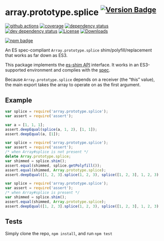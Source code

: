 # array.prototype.splice <sup>[![Version Badge][npm-version-svg]][package-url]</sup>

[![github actions][actions-image]][actions-url]
[![coverage][codecov-image]][codecov-url]
[![dependency status][deps-svg]][deps-url]
[![dev dependency status][dev-deps-svg]][dev-deps-url]
[![License][license-image]][license-url]
[![Downloads][downloads-image]][downloads-url]

[![npm badge][npm-badge-png]][package-url]

An ES spec-compliant `Array.prototype.splice` shim/polyfill/replacement that works as far down as ES3.

This package implements the [es-shim API](https://github.com/es-shims/api) interface. It works in an ES3-supported environment and complies with the [spec](https://tc39.es/ecma262/#sec-array.prototype.splice).

Because `Array.prototype.splice` depends on a receiver (the “this” value), the main export takes the array to operate on as the first argument.

## Example

```js
var splice = require('array.prototype.splice');
var assert = require('assert');

var a = [1, 1, 1];
assert.deepEqual(splice(a, 1, 2), [1, 1]);
assert.deepEqual(a, [1]);
```

```js
var splice = require('array.prototype.splice');
var assert = require('assert');
/* when Array#splice is not present */
delete Array.prototype.splice;
var shimmed = splice.shim();
assert.equal(shimmed, splice.getPolyfill());
assert.equal(shimmed, Array.prototype.splice);
assert.deepEqual([1, 2, 3].splice(1, 2, 3), splice([1, 2, 3], 1, 2, 3));
```

```js
var splice = require('array.prototype.splice');
var assert = require('assert');
/* when Array#splice is present */
var shimmed = splice.shim();
assert.equal(shimmed, Array.prototype.splice);
assert.deepEqual([1, 2, 3].splice(1, 2, 3), splice([1, 2, 3], 1, 2, 3));
```

## Tests
Simply clone the repo, `npm install`, and run `npm test`

[package-url]: https://npmjs.org/package/array.prototype.splice
[npm-version-svg]: https://versionbadg.es/es-shims/Array.prototype.splice.svg
[deps-svg]: https://david-dm.org/es-shims/Array.prototype.splice.svg
[deps-url]: https://david-dm.org/es-shims/Array.prototype.splice
[dev-deps-svg]: https://david-dm.org/es-shims/Array.prototype.splice/dev-status.svg
[dev-deps-url]: https://david-dm.org/es-shims/Array.prototype.splice#info=devDependencies
[npm-badge-png]: https://nodei.co/npm/array.prototype.splice.png?downloads=true&stars=true
[license-image]: https://img.shields.io/npm/l/array.prototype.splice.svg
[license-url]: LICENSE
[downloads-image]: https://img.shields.io/npm/dm/array.prototype.splice.svg
[downloads-url]: https://npm-stat.com/charts.html?package=array.prototype.splice
[codecov-image]: https://codecov.io/gh/es-shims/Array.prototype.splice/branch/main/graphs/badge.svg
[codecov-url]: https://app.codecov.io/gh/es-shims/Array.prototype.splice/
[actions-image]: https://img.shields.io/endpoint?url=https://github-actions-badge-u3jn4tfpocch.runkit.sh/es-shims/Array.prototype.splice
[actions-url]: https://github.com/es-shims/Array.prototype.splice/actions
